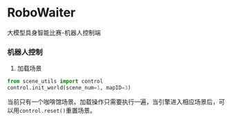 # RoboWaiter
大模型具身智能比赛-机器人控制端

### 机器人控制
1. 加载场景
```python
from scene_utils import control
control.init_world(scene_num=1, mapID=3)
```
当前只有一个咖啡馆场景。加载操作只需要执行一遍，当引擎进入相应场景后，可以用`control.reset()`重置场景。